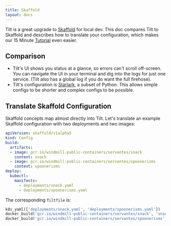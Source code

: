 ```yaml
---
title: Skaffold
layout: docs
---
```


Tilt is a great upgrade to [Skaffold](https://skaffold.dev) for local dev. This doc compares Tilt to Skaffold and describes how to translate your configuration, which makes our 15 Minute [Tutorial](tutorial.html) even easier.

## Comparison
* Tilt's UI shows you status at a glance, so errors can't scroll off-screen. You can navigate the UI in your terminal and dig into the logs for just one service. (Tilt also has a global log if you do want the full firehose).
* Tilt's configuration is [Starlark](https://github.com/bazelbuild/starlark#tour>), a subset of Python. This allows simple configs to be shorter and complex configs to be possible.

## Translate Skaffold Configuration
Skaffold concepts map almost directly into Tilt. Let's translate an example Skaffold configuration with two deployments and two images:

```yaml
apiVersion: skaffold/v1alpha5
kind: Config
build:
  artifacts:
  - image: gcr.io/windmill-public-containers/servantes/snack
    context: snack
  - image: gcr.io/windmill-public-containers/servantes/spoonerisms
    context: spoonerisms
deploy:
  kubectl:
    manifests:
      - deployments/snack.yaml
      - deployments/spoonerisms.yaml
```

The corresponding `Tiltfile` is:
```python
k8s_yaml(['deployments/snack.yaml', 'deployments/spoonerisms.yaml'])
docker_build('gcr.io/windmill-public-containers/servantes/snack', 'snack')
docker_build('gcr.io/windmill-public-containers/servantes/spoonerisms', 'spoonerisms')
```
